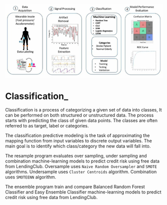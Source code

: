 ![Classification](https://github.com/Tijaw1/Classification_/blob/main/Methodology-of-ML-Classification.jpg)

# Classification_

Classification is a process of categorizing a given set of data into classes, It can be performed on both structured or unstructured data. The process starts with predicting the class of given data points. The classes are often referred to as target, label or categories.

The classification predictive modeling is the task of approximating the mapping function from input variables to discrete output variables. The main goal is to identify which class/category the new data will fall into.

The resample program evaluates over sampling, under sampling and combination machine-learning models to predict credit risk using free data from LendingClub.
Oversample uses `Naive Random Oversampler` and `SMOTE` algorithms.
Undersample uses `Cluster Centroids` algorithm.
Combination uses `SMOTEENN` algorithm.

The ensemble program train and compare Balanced Random Forest Classifier and Easy Ensemble Classifier machine-learning models to predict credit risk using free data from LendingClub. 
